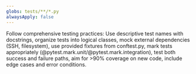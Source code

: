 ```yaml
---
globs: tests/**/*.py
alwaysApply: false
---
```


Follow comprehensive testing practices: Use descriptive test names with docstrings, organize tests into logical classes, mock external dependencies (SSH, filesystem), use provided fixtures from conftest.py, mark tests appropriately (@pytest.mark.unit/@pytest.mark.integration), test both success and failure paths, aim for >90% coverage on new code, include edge cases and error conditions.